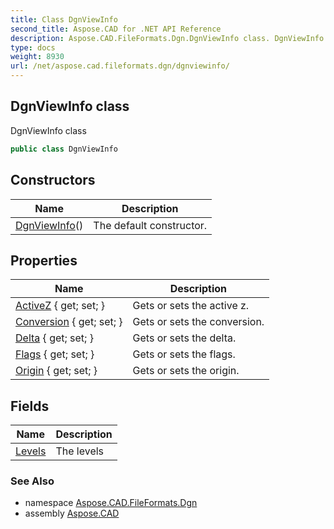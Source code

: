 ```yaml
---
title: Class DgnViewInfo
second_title: Aspose.CAD for .NET API Reference
description: Aspose.CAD.FileFormats.Dgn.DgnViewInfo class. DgnViewInfo class
type: docs
weight: 8930
url: /net/aspose.cad.fileformats.dgn/dgnviewinfo/
---
```

## DgnViewInfo class

DgnViewInfo class

```csharp
public class DgnViewInfo
```

## Constructors

| Name | Description |
| --- | --- |
| [DgnViewInfo](dgnviewinfo/)() | The default constructor. |

## Properties

| Name | Description |
| --- | --- |
| [ActiveZ](../../aspose.cad.fileformats.dgn/dgnviewinfo/activez/) { get; set; } | Gets or sets the active z. |
| [Conversion](../../aspose.cad.fileformats.dgn/dgnviewinfo/conversion/) { get; set; } | Gets or sets the conversion. |
| [Delta](../../aspose.cad.fileformats.dgn/dgnviewinfo/delta/) { get; set; } | Gets or sets the delta. |
| [Flags](../../aspose.cad.fileformats.dgn/dgnviewinfo/flags/) { get; set; } | Gets or sets the flags. |
| [Origin](../../aspose.cad.fileformats.dgn/dgnviewinfo/origin/) { get; set; } | Gets or sets the origin. |

## Fields

| Name | Description |
| --- | --- |
| [Levels](../../aspose.cad.fileformats.dgn/dgnviewinfo/levels/) | The levels |

### See Also

* namespace [Aspose.CAD.FileFormats.Dgn](../../aspose.cad.fileformats.dgn/)
* assembly [Aspose.CAD](../../)


